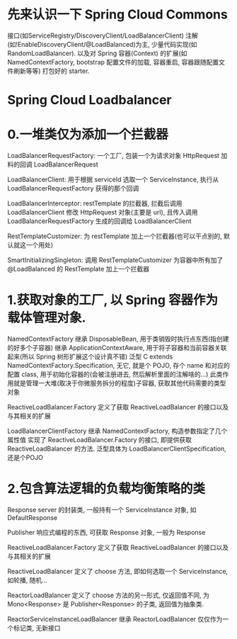 # 先来认识一下 Spring Cloud Commons
接口(如ServiceRegistry/DiscoveryClient/LoadBalancerClient)
注解(如!EnableDiscoveryClient/@LoadBalanced)为主,
少量代码实现(如 RandomLoadBalancer).
以及对 Spring 容器(Context) 的扩展(如 NamedContextFactory, bootstrap 配置文件的加载, 容器重启, 容器跟随配置文件刷新等等)
打包好的 starter.

# Spring Cloud Loadbalancer
# 0.一堆类仅为添加一个拦截器
LoadBalancerRequestFactory: 一个工厂, 包装一个为请求对象 HttpRequest 加料的回调 LoadBalancerRequest

LoadBalancerClient: 用于根据 serviceId 选取一个 ServiceInstance, 执行从 LoadBalancerRequestFactory 获得的那个回调

LoadBalancerInterceptor: restTemplate 的拦截器, 拦截后调用 LoadBalancerClient 修改 HttpRequest 对象(主要是 url), 且传入调用 LoadBalancerRequestFactory 生成的回调给 LoadBalancerClient

RestTemplateCustomizer: 为 restTemplate 加上一个拦截器(也可以干点别的, 默认就这一个用处)

SmartInitializingSingleton: 调用 RestTemplateCustomizer 为容器中所有加了 @LoadBalanced 的 RestTemplate 加上一个拦截器

# 1.获取对象的工厂, 以 Spring 容器作为载体管理对象.
NamedContextFactory
继承 DisposableBean, 用于类销毁时执行点东西(指创建的好多个子容器)
继承 ApplicationContextAware, 用于将子容器和当前容器关联起来(所以 Spring 树形扩展这个设计真不错)
泛型 C extends NamedContextFactory.Specification, 无它, 就是个 POJO, 存个 name 和对应的配置 class, 用于初始化容器的(会被注册进去, 然后解析里面的注解啥的...)
此类作用就是管理一大堆(取决于你微服务拆分的程度)子容器, 获取其他代码需要的类型对象


ReactiveLoadBalancer.Factory
定义了获取 ReactiveLoadBalancer 的接口以及与其相关的扩展


LoadBalancerClientFactory
继承 NamedContextFactory, 构造参数指定了几个属性值
实现了 ReactiveLoadBalancer.Factory 的接口, 即提供获取 ReactiveLoadBalancer 的方法.
泛型具体为 LoadBalancerClientSpecification, 还是个POJO


# 2.包含算法逻辑的负载均衡策略的类
Response
server 的封装类, 一般持有一个 ServiceInstance 对象, 如 DefaultResponse

Publisher
响应式编程的东西, 可获取 Response<T> 对象, 一般为 Response<ServiceInstance>

ReactiveLoadBalancer.Factory
定义了获取 ReactiveLoadBalancer 的接口以及与其相关的扩展

ReactiveLoadBalancer
定义了 choose 方法, 即如何选取一个 ServiceInstance, 如轮播, 随机...

ReactorLoadBalancer
定义了 choose 方法的另一形式, 仅返回值不同, 为 Mono<Response<T>> 是 Publisher<Response<T>> 的子类, 返回值为抽象类.

ReactorServiceInstanceLoadBalancer
继承 ReactorLoadBalancer
仅仅作为一个标记类, 无新接口
	

